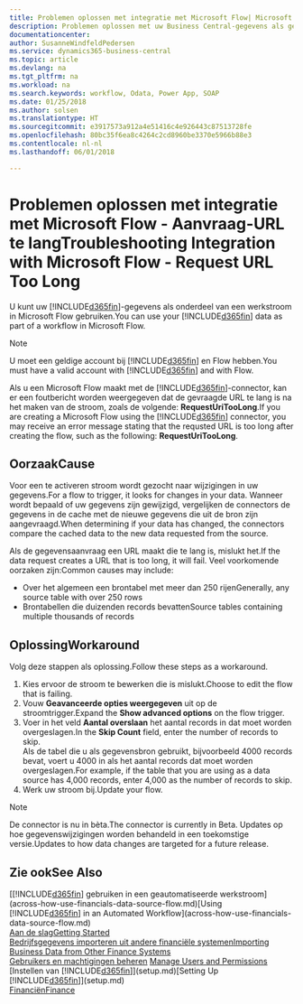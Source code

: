 ```yaml
---
title: Problemen oplossen met integratie met Microsoft Flow| Microsoft Docs
description: Problemen oplossen met uw Business Central-gegevens als gegevensbron beschikbaar maken en een OData-URL van uw webservices opgeven om een geautomatiseerde werkstroom te maken.
documentationcenter: 
author: SusanneWindfeldPedersen
ms.service: dynamics365-business-central
ms.topic: article
ms.devlang: na
ms.tgt_pltfrm: na
ms.workload: na
ms.search.keywords: workflow, Odata, Power App, SOAP
ms.date: 01/25/2018
ms.author: solsen
ms.translationtype: HT
ms.sourcegitcommit: e3917573a912a4e51416c4e926443c87513728fe
ms.openlocfilehash: 80bc35f6ea8c4264c2cd8960be3370e5966b88e3
ms.contentlocale: nl-nl
ms.lasthandoff: 06/01/2018

---
```

# <a name="troubleshooting-integration-with-microsoft-flow---request-url-too-long"></a><span data-ttu-id="f1a6a-103">Problemen oplossen met integratie met Microsoft Flow - Aanvraag-URL te lang</span><span class="sxs-lookup"><span data-stu-id="f1a6a-103">Troubleshooting Integration with Microsoft Flow - Request URL Too Long</span></span>
<span data-ttu-id="f1a6a-104">U kunt uw [!INCLUDE[d365fin](includes/d365fin_md.md)]-gegevens als onderdeel van een werkstroom in Microsoft Flow gebruiken.</span><span class="sxs-lookup"><span data-stu-id="f1a6a-104">You can use your [!INCLUDE[d365fin](includes/d365fin_md.md)] data as part of a workflow in Microsoft Flow.</span></span>  

> [!NOTE]  
>   <span data-ttu-id="f1a6a-105">U moet een geldige account bij [!INCLUDE[d365fin](includes/d365fin_md.md)] en Flow hebben.</span><span class="sxs-lookup"><span data-stu-id="f1a6a-105">You must have a valid account with [!INCLUDE[d365fin](includes/d365fin_md.md)] and with Flow.</span></span>  

<span data-ttu-id="f1a6a-106">Als u een Microsoft Flow maakt met de [!INCLUDE[d365fin](includes/d365fin_md.md)]-connector, kan er een foutbericht worden weergegeven dat de gevraagde URL te lang is na het maken van de stroom, zoals de volgende: **RequestUriTooLong**.</span><span class="sxs-lookup"><span data-stu-id="f1a6a-106">If you are creating a Microsoft Flow using the [!INCLUDE[d365fin](includes/d365fin_md.md)] connector, you may receive an error message stating that the requsted URL is too long after creating the flow, such as the following: **RequestUriTooLong**.</span></span>

## <a name="cause"></a><span data-ttu-id="f1a6a-107">Oorzaak</span><span class="sxs-lookup"><span data-stu-id="f1a6a-107">Cause</span></span>
<span data-ttu-id="f1a6a-108">Voor een te activeren stroom wordt gezocht naar wijzigingen in uw gegevens.</span><span class="sxs-lookup"><span data-stu-id="f1a6a-108">For a flow to trigger, it looks for changes in your data.</span></span> <span data-ttu-id="f1a6a-109">Wanneer wordt bepaald of uw gegevens zijn gewijzigd, vergelijken de connectors de gegevens in de cache met de nieuwe gegevens die uit de bron zijn aangevraagd.</span><span class="sxs-lookup"><span data-stu-id="f1a6a-109">When determining if your data has changed, the connectors compare the cached data to the new data requested from the source.</span></span>  

<span data-ttu-id="f1a6a-110">Als de gegevensaanvraag een URL maakt die te lang is, mislukt het.</span><span class="sxs-lookup"><span data-stu-id="f1a6a-110">If the data request creates a URL that is too long, it will fail.</span></span> <span data-ttu-id="f1a6a-111">Veel voorkomende oorzaken zijn:</span><span class="sxs-lookup"><span data-stu-id="f1a6a-111">Common causes may include:</span></span>
- <span data-ttu-id="f1a6a-112">Over het algemeen een brontabel met meer dan 250 rijen</span><span class="sxs-lookup"><span data-stu-id="f1a6a-112">Generally, any source table with over 250 rows</span></span>
- <span data-ttu-id="f1a6a-113">Brontabellen die duizenden records bevatten</span><span class="sxs-lookup"><span data-stu-id="f1a6a-113">Source tables containing multiple thousands of records</span></span>

## <a name="workaround"></a><span data-ttu-id="f1a6a-114">Oplossing</span><span class="sxs-lookup"><span data-stu-id="f1a6a-114">Workaround</span></span>
<span data-ttu-id="f1a6a-115">Volg deze stappen als oplossing.</span><span class="sxs-lookup"><span data-stu-id="f1a6a-115">Follow these steps as a workaround.</span></span>
1. <span data-ttu-id="f1a6a-116">Kies ervoor de stroom te bewerken die is mislukt.</span><span class="sxs-lookup"><span data-stu-id="f1a6a-116">Choose to edit the flow that is failing.</span></span>
2. <span data-ttu-id="f1a6a-117">Vouw **Geavanceerde opties weergegeven** uit op de stroomtrigger.</span><span class="sxs-lookup"><span data-stu-id="f1a6a-117">Expand the **Show advanced options** on the flow trigger.</span></span>
3. <span data-ttu-id="f1a6a-118">Voer in het veld **Aantal overslaan** het aantal records in dat moet worden overgeslagen.</span><span class="sxs-lookup"><span data-stu-id="f1a6a-118">In the **Skip Count** field, enter the number of records to skip.</span></span>  
<span data-ttu-id="f1a6a-119">Als de tabel die u als gegevensbron gebruikt, bijvoorbeeld 4000 records bevat, voert u 4000 in als het aantal records dat moet worden overgeslagen.</span><span class="sxs-lookup"><span data-stu-id="f1a6a-119">For example, if the table that you are using as a data source has 4,000 records, enter 4,000 as the number of records to skip.</span></span>
4. <span data-ttu-id="f1a6a-120">Werk uw stroom bij.</span><span class="sxs-lookup"><span data-stu-id="f1a6a-120">Update your flow.</span></span>

> [!NOTE]  
> <span data-ttu-id="f1a6a-121">De connector is nu in bèta.</span><span class="sxs-lookup"><span data-stu-id="f1a6a-121">The connector is currently in Beta.</span></span> <span data-ttu-id="f1a6a-122">Updates op hoe gegevenswijzigingen worden behandeld in een toekomstige versie.</span><span class="sxs-lookup"><span data-stu-id="f1a6a-122">Updates to how data changes are targeted for a future release.</span></span>


## <a name="see-also"></a><span data-ttu-id="f1a6a-123">Zie ook</span><span class="sxs-lookup"><span data-stu-id="f1a6a-123">See Also</span></span>
<span data-ttu-id="f1a6a-124">[[!INCLUDE[d365fin](includes/d365fin_md.md)] gebruiken in een geautomatiseerde werkstroom](across-how-use-financials-data-source-flow.md)</span><span class="sxs-lookup"><span data-stu-id="f1a6a-124">[Using [!INCLUDE[d365fin](includes/d365fin_md.md)] in an Automated Workflow](across-how-use-financials-data-source-flow.md)</span></span>  
[<span data-ttu-id="f1a6a-125">Aan de slag</span><span class="sxs-lookup"><span data-stu-id="f1a6a-125">Getting Started</span></span>](product-get-started.md)  
[<span data-ttu-id="f1a6a-126">Bedrijfsgegevens importeren uit andere financiële systemen</span><span class="sxs-lookup"><span data-stu-id="f1a6a-126">Importing Business Data from Other Finance Systems</span></span>](across-import-data-configuration-packages.md)  
<span data-ttu-id="f1a6a-127">[Gebruikers en machtigingen beheren](ui-how-users-permissions.md)  </span><span class="sxs-lookup"><span data-stu-id="f1a6a-127">[Manage Users and Permissions](ui-how-users-permissions.md)  </span></span>  
<span data-ttu-id="f1a6a-128">[Instellen van [!INCLUDE[d365fin](includes/d365fin_md.md)]](setup.md)</span><span class="sxs-lookup"><span data-stu-id="f1a6a-128">[Setting Up [!INCLUDE[d365fin](includes/d365fin_md.md)]](setup.md)</span></span>  
[<span data-ttu-id="f1a6a-129">Financiën</span><span class="sxs-lookup"><span data-stu-id="f1a6a-129">Finance</span></span>](finance.md)  

